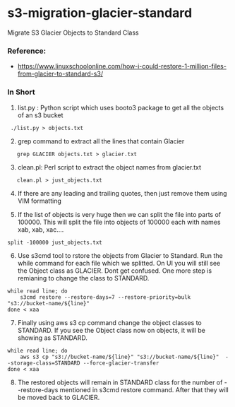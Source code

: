 # s3-migration-glacier-standard
Migrate S3 Glacier Objects to Standard Class

### Reference:
* https://www.linuxschoolonline.com/how-i-could-restore-1-million-files-from-glacier-to-standard-s3/

### In Short

1. list.py : Python script which uses booto3 package to get all the objects of an s3 bucket
``` 
 ./list.py > objects.txt
```
2. grep command to extract all the lines that contain Glacier 
``` 
   grep GLACIER objects.txt > glacier.txt
``` 
3. clean.pl: Perl script to extract the object names from glacier.txt
``` 
   clean.pl > just_objects.txt
``` 
4. If there are any leading and trailing quotes, then just remove them using VIM formatting

5. If the list of objects is very huge then we can split the file into parts of 100000. This will split the file into objects of 100000 each with names xab, xab, xac....
``` 
split -100000 just_objects.txt
``` 
6. Use s3cmd tool to rstore the objects from Glacier to Standard. Run the while command for each file which we splitted. On UI you will still see the Object class as GLACIER. Dont get confused. One more step is remianing to change the class to STANDARD.
``` 
while read line; do
    s3cmd restore --restore-days=7 --restore-priority=bulk "s3://bucket-name/${line}"
done < xaa
``` 
7. Finally using aws s3 cp command change the object classes to STANDARD. If you see the Object class now on objects, it will be showing as STANDARD.
``` 
while read line; do
    aws s3 cp "s3://bucket-name/${line}" "s3://bucket-name/${line}"  --storage-class=STANDARD --force-glacier-transfer
done < xaa
``` 
8. The restored objects will remain in STANDARD class for the number of --restore-days mentioned in s3cmd restore command. After that they will be moved back to GLACIER. 
